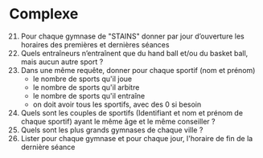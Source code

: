 # Complexe

21. Pour chaque gymnase de "STAINS" donner par jour d’ouverture les horaires des premières et dernières séances
17. Quels entraîneurs n’entraînent que du hand ball et/ou du basket ball, mais aucun autre sport ?
20. Dans une même requête, donner pour chaque sportif (nom et prénom)
	- le nombre de sports qu'il joue
	- le nombre de sports qu'il arbitre
	- le nombre de sports qu'il entraîne
	- on doit avoir tous les sportifs, avec des 0 si besoin
18. Quels sont les couples de sportifs (Identifiant et nom et prénom de chaque sportif) ayant le même âge et le même conseiller ?
16. Quels sont les plus grands gymnases de chaque ville ?
7. Lister pour chaque gymnase et pour chaque jour, l'horaire de fin de la dernière séance

